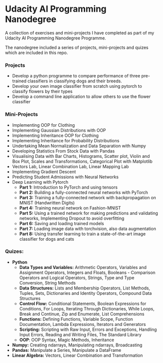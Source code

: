 # Udacity AI Programming Nanodegree
A collection of exercises and mini-projects I have completed as part of my Udacity AI Programming Nanodegree Programme.

The nanodegree included a series of projects, mini-projects and quizes which are included in this repo.

### Projects
- Develop a python programme to compare performance of three pre-trained classifiers in classifying dogs and their breeds.
- Develop your own image classifier from scratch using pytorch to classify flowers by their types
- Develop a command line application to allow others to use the flower classifier

### Mini-Projects
- Implementing OOP for Clothing
- Implementing Gaussian Distributions with OOP
- Implementing Inheritance OOP for Clothing
- Implementing Inheritance for Probability Distributions
- Undertaking Mean Normalization and Data Separation with Numpy
- Developing Statistics From Stock Data with Pandas
- Visualising Data with Bar Charts, Histograms, Scatter plot, Violin and Box Plot,  Scales and Transformations, Categorical Plot with Matplotlib
- Vectors Lab, Linear Combination Lab, Linear Mapping Lab
- Implementing Gradient Descent
- Predicting Student Admissions with Neural Networks
- Deep Learning with Pytorch
  - **Part 1:** Introduction to PyTorch and using tensors
  - **Part 2:** Building a fully-connected neural networks with PyTorch
  - **Part 3:** Training a fully-connected network with backpropagation on MNIST (Handwritten Digits)
  - **Part 4:** Training neural network on Fashion-MNIST
  - **Part 5:** Using a trained network for making predictions and validating networks, Implementing Dropout to avoid overfitting
  - **Part 6:** Saving and loading trained models
  - **Part 7:** Loading image data with torchvision, also data augmentation
  - **Part 8:** Using transfer learning to train a state-of-the-art image classifier for dogs and cats



### Quizes:
- **Python**
  - **Data Types and Variables:** Arithmetic Operators, Variables and Assignment Operators, Integers and Floats, Booleans - Comparison Operators and Logical Operators, Strings, Type and Type Conversion, String Methods
  - **Data Structures:** Lists and Membership Operators, List Methods, Tuples, Sets, Dictionaries and Identity Operators, Compound Data Structures
  - **Control Flow:** Conditional Statements, Boolean Expressions for Conditions,  For Loops, Iterating Through Dictionaries, While Loops, Break and Continue, Zip and Enumerate, List Comprehensions
  - **Functions:** Defining Functions, Variable Scope, Function Documentation, Lambda Expressions, Iterators and Generators
  - **Scripting:** Scripting with Raw Input, Errors and Exceptions, Handling Input Errors, Reading and Writing Files, The Standard Library
  - **OOP**: OOP Syntax, Magic Methods, Inheritance
- **Numpy:** Creating ndarrays, Manipulating ndarrays, Broadcasting
- **Pandas:** Manipulate a Series, Manipulate a DataFrame
- **Linear Algebra:** Vectors, Linear Combination and Transformation

























